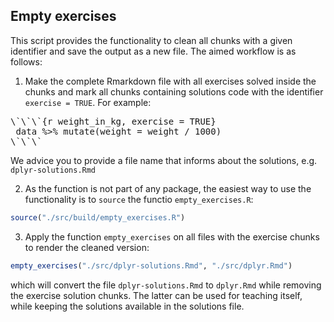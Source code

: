 
## Empty exercises


This script provides the functionality to clean all chunks with a given identifier and save the output as a new file. The aimed workflow is as follows:

1. Make the complete Rmarkdown file with all exercises solved inside the chunks and mark all chunks containing solutions code with the identifier `exercise = TRUE`. For example:

<pre>
\`\`\`{r weight_in_kg, exercise = TRUE}
 data %>% mutate(weight = weight / 1000)
\`\`\`
</pre>

We advice you to provide a file name that informs about the solutions, e.g. `dplyr-solutions.Rmd`

2. As the function is not part of any package, the easiest way to use the functionality is to `source` the functio `empty_exercises.R`:

```R
source("./src/build/empty_exercises.R")
```

3. Apply the function `empty_exercises` on all files with the exercise chunks to render the cleaned version:

```R
empty_exercises("./src/dplyr-solutions.Rmd", "./src/dplyr.Rmd")
```
which will convert the file `dplyr-solutions.Rmd` to `dplyr.Rmd` while removing the exercise solution chunks. The latter can be used for teaching itself, while keeping the solutions available in the solutions file. 